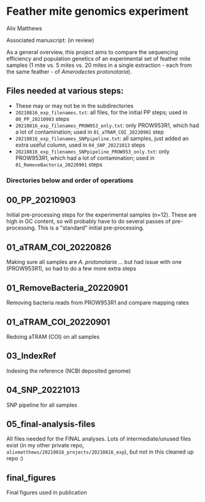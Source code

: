 # Feather mite genomics experiment
Alix Matthews

Associated manuscript: (in review)

As a general overview, this project aims to compare the sequencing efficiency and population genetics of an experimental set of feather mite samples (1 mite vs. 5 mites vs. 20 mites in a single extraction - each from the same feather - of *Amerodectes protonotaria*).

## Files needed at various steps:
- These may or may not be in the subdirectories
- `20210816_exp_filenames.txt`: all files, for the initial PP steps; used in `00_PP_20210903` steps
- `20210816_exp_filenames_PROW953_only.txt`: only PROW953R1, which had a lot of contamination; used in `01_aTRAM_COI_20220901` step
- `20210816_exp_filenames_SNPpipeline.txt`: all samples, just added an extra useful column, used in `04_SNP_20221013` steps
- `20210816_exp_filenames_SNPpipeline_PROW953_only.txt`: only PROW953R1, which had a lot of contamination; used in `01_RemoveBacteria_20220901` steps




### Directories below and order of operations

## 00_PP_20210903

Initial pre-processing steps for the experimental samples (n=12). These are high in GC content, so will probably have to do several passes of pre-processing. This is a "standard" initial pre-processing.

## 01_aTRAM_COI_20220826

Making sure all samples are *A. protonotaria* ... but had issue with one (PROW953R1), so had to do a few more extra steps

## 01_RemoveBacteria_20220901

Removing bacteria reads from PROW953R1 and compare mapping rates

## 01_aTRAM_COI_20220901

Redoing aTRAM (COI) on all samples

## 03_IndexRef

Indexing the reference (NCBI deposited genome)

## 04_SNP_20221013

SNP pipeline for all samples

## 05_final-analysis-files

All files needed for the FINAL analyses. Lots of intermediate/unused files exist (in my other private repo, `alixmatthews/20210816_projects/20210816_exp`), but not in this cleaned up repo :)

## final_figures

Final figures used in publication

